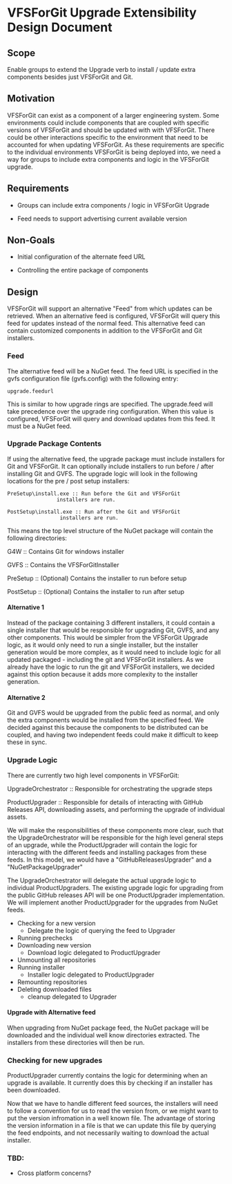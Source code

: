 VFSForGit Upgrade Extensibility Design Document
===============================

Scope
-----

Enable groups to extend the Upgrade verb to install / update extra
components besides just VFSForGit and Git.

Motivation
----------

VFSForGit can exist as a component of a larger engineering
system. Some environments could include components that are coupled
with specific versions of VFSForGit and should be updated with with
VFSForGit. There could be other interactions specific to the
environment that need to be accounted for when updating VFSForGit. As
these requirements are specific to the individual environments
VFSForGit is being deployed into, we need a way for groups to include
extra components and logic in the VFSForGit upgrade.

Requirements
------------

* Groups can include extra components / logic in VFSForGit Upgrade

* Feed needs to support advertising current available version

Non-Goals
---------

* Initial configuration of the alternate feed URL

* Controlling the entire package of components

Design
------

VFSForGit will support an alternative "Feed" from which updates can be
retrieved. When an alternative feed is configured, VFSForGit will
query this feed for updates instead of the normal feed. This
alternative feed can contain customized components in addition to the
VFSForGit and Git installers.

### Feed

The alternative feed will be a NuGet feed. The feed URL is specified
in the gvfs configuration file (gvfs.config) with the following entry:

    upgrade.feedurl

This is similar to how upgrade rings are specified. The upgrade.feed
will take precedence over the upgrade ring configuration. When this
value is configured, VFSForGit will query and download updates from
this feed. It must be a NuGet feed.

### Upgrade Package Contents

If using the alternative feed, the upgrade package must include
installers for Git and VFSForGit. It can optionally include installers
to run before / after installing Git and GVFS. The upgrade logic will
look in the following locations for the pre / post setup installers:

    PreSetup\install.exe :: Run before the Git and VFSForGit
    			    installers are run.

    PostSetup\install.exe :: Run after the Git and VFSForGit
    			     installers are run.

This means the top level structure of the NuGet package will contain
the following directories:

  G4W :: Contains Git for windows installer
  
  GVFS :: Contains the VFSForGitInstaller
  
  PreSetup :: (Optional) Contains the installer to run before setup
  
  PostSetup :: (Optional) Contains the installer to run after setup

#### Alternative 1

Instead of the package containing 3 different installers, it could
contain a single installer that would be responsible for upgrading
Git, GVFS, and any other components. This would be simpler from the
VFSForGit Upgrade logic, as it would only need to run a single
installer, but the installer generation would be more complex, as it
would need to include logic for all updated packaged - including the
git and VFSForGit installers. As we already have the logic to run the
git and VFSForGit installers, we decided against this option because
it adds more complexity to the installer generation.

#### Alternative 2

Git and GVFS would be upgraded from the public feed as normal, and
only the extra components would be installed from the specified
feed. We decided against this because the components to be distributed
can be coupled, and having two independent feeds could make it
difficult to keep these in sync.

### Upgrade Logic

There are currently two high level components in VFSForGit:

UpgradeOrchestrator :: Responsible for orchestrating the upgrade steps

ProductUpgrader :: Responsible for details of interacting with GitHub
Releases API, downloading assets, and performing the upgrade of
individual assets.

We will make the responsibilities of these components more clear, such
that the UpgradeOrchestrator will be responsible for the high level
general steps of an upgrade, while the ProductUpgrader will contain
the logic for interacting with the different feeds and installing
packages from these feeds. In this model, we would have a
"GitHubReleasesUpgrader" and a "NuGetPackageUpgrader"

The UpgradeOrchestrator will delegate the actual upgrade logic to
individual ProductUpgraders. The existing upgrade logic for upgrading
from the public GitHub releases API will be one ProductUpgrader
implementation. We will implement another ProductUpgrader for the
upgrades from NuGet feeds.

- Checking for a new version
  - Delegate the logic of querying the feed to Upgrader
- Running prechecks
- Downloading new version
  - Download logic delegated to ProductUpgrader
- Unmounting all repositories
- Running installer
  - Installer logic delegated to ProductUpgrader
- Remounting repositories
- Deleting downloaded files
  - cleanup delegated to Upgrader

#### Upgrade with Alternative feed

When upgrading from NuGet package feed, the NuGet package will be
downloaded and the individual well know directories extracted. The
installers from these directories will then be run.

### Checking for new upgrades

ProductUpgrader currently contains the logic for determining when an
upgrade is available. It currently does this by checking if an
installer has been downloaded.

Now that we have to handle different feed sources, the installers will
need to follow a convention for us to read the version from, or we
might want to put the version infromation in a well known file. The
advantage of storing the version information in a file is that we can
update this file by querying the feed endpoints, and not necessarily
waiting to download the actual installer.

### TBD:

* Cross platform concerns?
